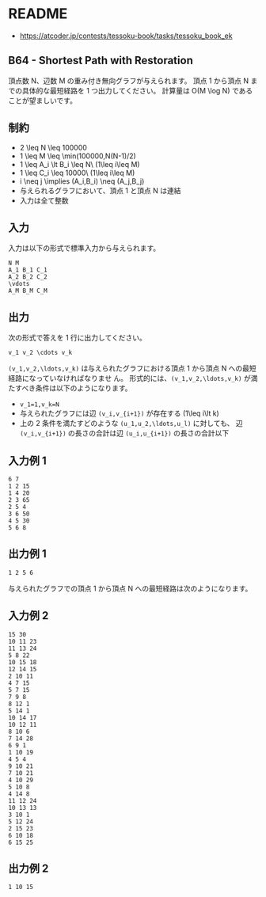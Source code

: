 # README
- <https://atcoder.jp/contests/tessoku-book/tasks/tessoku_book_ek>
## B64 - Shortest Path with Restoration
頂点数 N、辺数 M の重み付き無向グラフが与えられます。
頂点 1 から頂点 N までの具体的な最短経路を 1 つ出力してください。
計算量は O(M \log N) であることが望ましいです。
## 制約
* 2 \leq N \leq 100000
* 1 \leq M \leq \min(100000,N(N-1)/2)
* 1 \leq A_i \lt B_i \leq N\ (1\leq i\leq M)
* 1 \leq C_i \leq 10000\ (1\leq i\leq M)
* i \neq j \implies (A_i,B_i) \neq (A_j,B_j)
* 与えられるグラフにおいて、頂点 1 と頂点 N は連結
* 入力は全て整数
## 入力
入力は以下の形式で標準入力から与えられます。

```
N M
A_1 B_1 C_1
A_2 B_2 C_2
\vdots
A_M B_M C_M
```
## 出力
次の形式で答えを 1 行に出力してください。

```
v_1 v_2 \cdots v_k
```

`(v_1,v_2,\ldots,v_k)` は与えられたグラフにおける頂点 1 から頂点 N への最短経路になっていなければなりませ
ん。
形式的には、`(v_1,v_2,\ldots,v_k)` が満たすべき条件は以下のようになります。

* `v_1=1,v_k=N`
* 与えられたグラフには辺 `(v_i,v_{i+1})` が存在する (1\leq i\lt k)
* 上の 2 条件を満たすどのような `(u_1,u_2,\ldots,u_l)` に対しても、
  辺 `(v_i,v_{i+1})` の長さの合計は辺 `(u_i,u_{i+1})` の長さの合計以下
## 入力例 1
```
6 7
1 2 15
1 4 20
2 3 65
2 5 4
3 6 50
4 5 30
5 6 8
```
## 出力例 1
```
1 2 5 6
```

与えられたグラフでの頂点 1 から頂点 N への最短経路は次のようになります。
## 入力例 2
```
15 30
10 11 23
11 13 24
5 8 22
10 15 18
12 14 15
2 10 11
4 7 15
5 7 15
7 9 8
8 12 1
5 14 1
10 14 17
10 12 11
8 10 6
7 14 28
6 9 1
1 10 19
4 5 4
9 10 21
7 10 21
4 10 29
5 10 8
4 14 8
11 12 24
10 13 13
3 10 1
5 12 24
2 15 23
6 10 18
6 15 25
```
## 出力例 2
```
1 10 15
```
